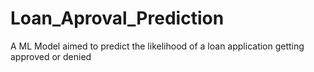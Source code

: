 # Loan_Aproval_Prediction
A ML Model aimed to predict the likelihood of a loan application getting approved or denied
